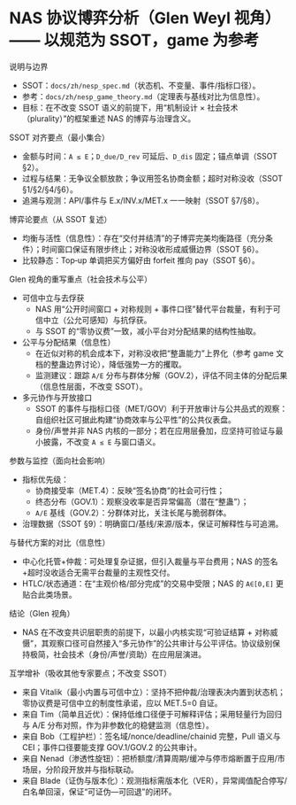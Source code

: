 # NAS 协议博弈分析（Glen Weyl 视角）—— 以规范为 SSOT，game 为参考

说明与边界
- SSOT：`docs/zh/nesp_spec.md`（状态机、不变量、事件/指标口径）。
- 参考：`docs/zh/nesp_game_theory.md`（定理表与基线对比为信息性）。
- 目标：在不改变 SSOT 语义的前提下，用“机制设计 × 社会技术（plurality）”的框架重述 NAS 的博弈与治理含义。

SSOT 对齐要点（最小集合）
- 金额与时间：`A ≤ E`；`D_due/D_rev` 可延后、`D_dis` 固定；锚点单调（SSOT §2）。
- 过程与结果：无争议全额放款；争议用签名协商金额；超时对称没收（SSOT §1/§2/§4/§6）。
- 追溯与观测：API/事件与 E.x/INV.x/MET.x 一一映射（SSOT §7/§8）。

博弈论要点（从 SSOT 复述）
- 均衡与活性（信息性）：存在“交付并结清”的子博弈完美均衡路径（充分条件）；时间窗口保证有限步终止；对称没收形成威慑边界（SSOT §6）。
- 比较静态：Top‑up 单调把买方偏好由 forfeit 推向 pay（SSOT §6）。

Glen 视角的重写重点（社会技术与公平）
- 可信中立与去俘获
  - NAS 用“公开时间窗口 + 对称规则 + 事件口径”替代平台裁量，有利于可信中立（公允可感知）与抗俘获。
  - 与 SSOT 的“零协议费”一致，减小平台对分配结果的结构性抽取。
- 公平与分配结果（信息性）
  - 在近似对称的机会成本下，对称没收把“整蛊能力”上界化（参考 game 文档的整蛊边界讨论），降低强势一方的攫取。
  - 监测建议：跟踪 `A/E` 分布与群体分解（GOV.2），评估不同主体的分配后果（信息性层面，不改变 SSOT）。
- 多元协作与开放接口
  - SSOT 的事件与指标口径（MET/GOV）利于开放审计与公共品式的观察：自组织社区可据此构建“协商效率与公平性”的公共仪表盘。
  - 身份/声誉并非 NAS 内核的一部分；若在应用层叠加，应坚持可验证与最小披露，不改变 `A ≤ E` 与窗口语义。

参数与监控（面向社会影响）
- 指标优先级：
  - 协商接受率（MET.4）：反映“签名协商”的社会可行性；
  - 终态分布（GOV.1）：观察没收率是否异常偏高（潜在“整蛊”）；
  - `A/E` 基线（GOV.2）：分群体对比，关注长尾与脆弱群体。
- 治理数据（SSOT §9）：明确窗口/基线/来源/版本，保证可解释性与可追溯。

与替代方案的对比（信息性）
- 中心化托管+仲裁：可处理复杂证据，但引入裁量与平台费用；NAS 的签名+超时没收适合无需平台裁量的主观性交付。
- HTLC/状态通道：在“主观价格/部分完成”的交易中受限；NAS 的 `A∈[0,E]` 更贴合此类场景。

结论（Glen 视角）
- NAS 在不改变共识层职责的前提下，以最小内核实现“可验证结算 + 对称威慑”，其观察口径可自然接入“多元协作”的公共审计与公平评估。协议级别保持极简，社会技术（身份/声誉/资助）在应用层演进。

互学增补（吸收其他专家要点；不改变 SSOT）
- 来自 Vitalik（最小内置与可信中立）：坚持不把仲裁/治理表决内置到状态机；零协议费是可信中立的制度性承诺，应以 MET.5=0 自证。
- 来自 Tim（简单且近优）：保持低维口径便于可解释评估；采用轻量行为回归与 A/E 分布对照，作为非参数化的稳健监测（信息性）。
- 来自 Bob（工程护栏）：签名域/nonce/deadline/chainid 完整，Pull 语义与 CEI；事件口径要能支撑 GOV.1/GOV.2 的公共审计。
- 来自 Nenad（渗透性旋钮）：把桥额度/清算周期/缓冲与停市熔断置于应用/市场层，分阶段开放并与指标联动。
- 来自 Blade（证伪与版本化）：观测指标需版本化（VER），异常阈值配合停写/白名单回滚，保证“可证伪—可回退”的闭环。
